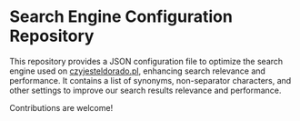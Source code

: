 # Search Engine Configuration Repository

This repository provides a JSON configuration file to optimize the search engine used on [czyjesteldorado.pl](https://czyjesteldorado.pl), 
enhancing search relevance and performance. It contains a list of synonyms, non-separator characters, and other settings to improve our search results relevance and performance.

Contributions are welcome!


